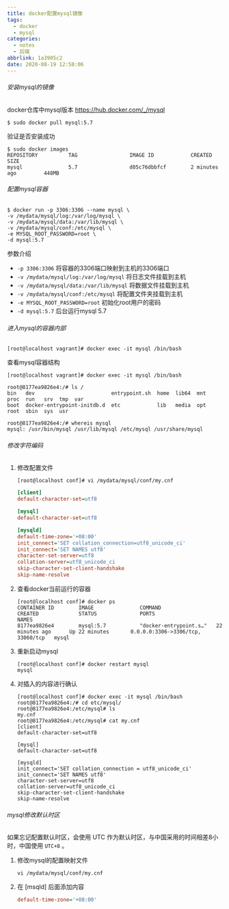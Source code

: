 ```yaml
---
title: docker配置mysql镜像
tags: 
  - docker
  - mysql
categories: 
  - notes
  - 后端
abbrlink: 1a3905c2
date: 2020-08-19 12:58:06
---
```



###### 安装mysql的镜像

docker仓库中mysql版本 https://hub.docker.com/_/mysql

```shell
$ sudo docker pull mysql:5.7
```

验证是否安装成功

```shell
$ sudo docker images
REPOSITORY          TAG                 IMAGE ID            CREATED             SIZE
mysql               5.7                 d05c76dbbfcf        2 minutes ago         448MB
```

<!--more-->

###### 配置mysql容器

```shell
$ docker run -p 3306:3306 --name mysql \
-v /mydata/mysql/log:/var/log/mysql \
-v /mydata/mysql/data:/var/lib/mysql \
-v /mydata/mysql/conf:/etc/mysql \
-e MYSQL_ROOT_PASSWORD=root \
-d mysql:5.7
```

参数介绍

- `-p 3306:3306` 将容器的3306端口映射到主机的3306端口
- `-v /mydata/mysql/log:/var/log/mysql` 将日志文件挂载到主机
- `-v /mydata/mysql/data:/var/lib/mysql` 将数据文件挂载到主机
- `-v /mydata/mysql/conf:/etc/mysql` 将配置文件夹挂载到主机
- `-e MYSQL_ROOT_PASSWORD=root` 初始化root用户的密码
- `-d mysql:5.7` 后台运行mysql 5.7

###### 进入mysql的容器内部

```shell
[root@localhost vagrant]# docker exec -it mysql /bin/bash
```

查看mysql容器结构

```shell
[root@localhost vagrant]# docker exec -it mysql /bin/bash

root@8177ea9826e4:/# ls /
bin   dev                         entrypoint.sh  home  lib64  mnt  proc  run   srv  tmp  var
boot  docker-entrypoint-initdb.d  etc            lib   media  opt  root  sbin  sys  usr

root@8177ea9826e4:/# whereis mysql
mysql: /usr/bin/mysql /usr/lib/mysql /etc/mysql /usr/share/mysql
```

###### 修改字符编码

1. 修改配置文件

   ```shell
   [root@localhost conf]# vi /mydata/mysql/conf/my.cnf
   ```

   ```ini
   [client]
   default-character-set=utf8
   
   [mysql]
   default-character-set=utf8
   
   [mysqld]
   default-time-zone='+08:00'
   init_connect='SET collation_connection=utf8_unicode_ci'
   init_connect='SET NAMES utf8'
   character-set-server=utf8
   collation-server=utf8_unicode_ci
   skip-character-set-client-handshake
   skip-name-resolve
   ```

2. 查看docker当前运行的容器

   ```shell
   [root@localhost conf]# docker ps
   CONTAINER ID        IMAGE               COMMAND                  CREATED             STATUS              PORTS                               NAMES
   8177ea9826e4        mysql:5.7           "docker-entrypoint.s…"   22 minutes ago      Up 22 minutes       0.0.0.0:3306->3306/tcp, 33060/tcp   mysql
   ```

3. 重新启动mysql

   ```shell
   [root@localhost conf]# docker restart mysql
   mysql
   ```

4. 对插入的内容进行确认

   ```shell
   [root@localhost conf]# docker exec -it mysql /bin/bash
   root@8177ea9826e4:/# cd etc/mysql/
   root@8177ea9826e4:/etc/mysql# ls
   my.cnf
   root@8177ea9826e4:/etc/mysql# cat my.cnf
   [client]
   default-character-set=utf8
   
   [mysql]
   default-character-set=utf8
   
   [mysqld]
   init_connect='SET collation_connection = utf8_unicode_ci'
   init_connect='SET NAMES utf8'
   character-set-server=utf8
   collation-server=utf8_unicode_ci
   skip-character-set-client-handshake
   skip-name-resolve
   ```

###### mysql修改默认时区

如果忘记配置默认时区，会使用 UTC 作为默认时区，与中国采用的时间相差8小时，中国使用 `UTC+8` 。

1. 修改mysql的配置映射文件

   ```shell
   vi /mydata/mysql/conf/my.cnf
   ```

2. 在 [msqld] 后面添加内容

   ```ini
   default-time-zone='+08:00'
   ```

   


